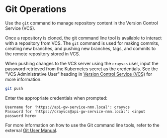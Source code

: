 # Git Operations

Use the `git` command to manage repository content in the Version Control Service \(VCS\).

Once a repository is cloned, the git command line tool is available to interact with a repository from VCS. The `git` command is used for making commits, creating new branches, and pushing new branches, tags, and commits to the remote repository stored in VCS.

When pushing changes to the VCS server using the `crayvcs` user, input the password retrieved from the Kubernetes secret as the credentials. See the "VCS Administrative User" heading in [Version Control Service \(VCS\)](Version_Control_Service_VCS.md#vcs-administrative-user) for more information.

```bash
git push
```

Enter the appropriate credentials when prompted:

```text
Username for 'https://api-gw-service-nmn.local': crayvcs
Password for 'https://crayvcs@api-gw-service-nmn.local': <input password here>
```

For more information on how to use the Git command line tools, refer to the external [Git User Manual](https://git-scm.com/docs/user-manual.html).
